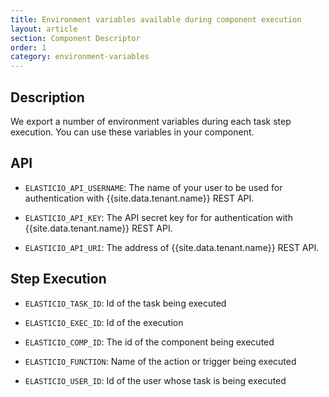 ```yaml
---
title: Environment variables available during component execution
layout: article
section: Component Descriptor
order: 1
category: environment-variables
---
```


## Description

We export a number of environment variables during each task step execution. You can use these variables in your component.

## API
  * `ELASTICIO_API_USERNAME`: The name of your user to be used for authentication with {{site.data.tenant.name}} REST API.

  * `ELASTICIO_API_KEY`: The API secret key for for authentication with {{site.data.tenant.name}} REST API.

  * `ELASTICIO_API_URI`: The address of {{site.data.tenant.name}} REST API.

## Step Execution

  * `ELASTICIO_TASK_ID`: Id of the task being executed

  * `ELASTICIO_EXEC_ID`: Id of the execution

  * `ELASTICIO_COMP_ID`: The id of the component being executed

  * `ELASTICIO_FUNCTION`: Name of the action or trigger being executed

  * `ELASTICIO_USER_ID`: Id of the user whose task is being executed
